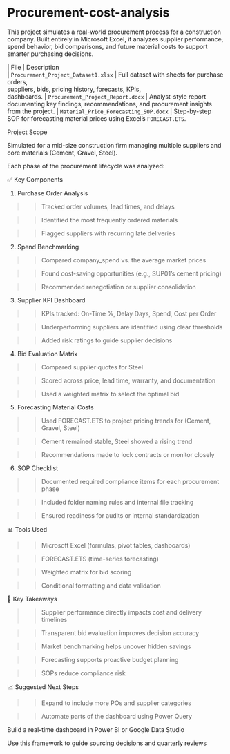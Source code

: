 # Procurement-cost-analysis
This project simulates a real-world procurement process for a construction company. Built entirely in Microsoft Excel, it analyzes supplier performance, spend behavior, bid comparisons, and future material costs to support smarter purchasing decisions.

| File                                   | Description                                                                                                 
| `Procurement_Project_Dataset1.xlsx`    | Full dataset with sheets for purchase orders,    
                                           suppliers, bids, pricing history, forecasts, KPIs,   
                                           dashboards. 
| `Procurement_Project_Report.docx`      | Analyst-style report documenting key findings,                                                   recommendations, and procurement insights from the                                               project.
| `Material_Price_Forecasting_SOP.docx`  | Step-by-step SOP for forecasting material prices using
                                          Excel’s `FORECAST.ETS`.                              

Project Scope

Simulated for a mid-size construction firm managing multiple suppliers and core materials (Cement, Gravel, Steel).

Each phase of the procurement lifecycle was analyzed:

✅ Key Components
1. Purchase Order Analysis

>>Tracked order volumes, lead times, and delays

>>Identified the most frequently ordered materials

>>Flagged suppliers with recurring late deliveries

2. Spend Benchmarking

>>Compared company_spend vs. the average market prices

>>Found cost-saving opportunities (e.g., SUP01’s cement pricing)

>>Recommended renegotiation or supplier consolidation

3. Supplier KPI Dashboard

>>KPIs tracked: On-Time %, Delay Days, Spend, Cost per Order

>>Underperforming suppliers are identified using clear thresholds

>>Added risk ratings to guide supplier decisions

4. Bid Evaluation Matrix

>>Compared supplier quotes for Steel

>>Scored across price, lead time, warranty, and documentation

>>Used a weighted matrix to select the optimal bid

5. Forecasting Material Costs

>>Used FORECAST.ETS to project pricing trends for (Cement, Gravel, Steel)

>>Cement remained stable, Steel showed a rising trend

>>Recommendations made to lock contracts or monitor closely

6. SOP Checklist

>>Documented required compliance items for each procurement phase

>>Included folder naming rules and internal file tracking

>>Ensured readiness for audits or internal standardization

📊 Tools Used

>>Microsoft Excel (formulas, pivot tables, dashboards)

>>FORECAST.ETS (time-series forecasting)

>>Weighted matrix for bid scoring

>>Conditional formatting and data validation

📌 Key Takeaways

>>Supplier performance directly impacts cost and delivery timelines

>>Transparent bid evaluation improves decision accuracy

>>Market benchmarking helps uncover hidden savings

>>Forecasting supports proactive budget planning

>>SOPs reduce compliance risk

📈 Suggested Next Steps

>>Expand to include more POs and supplier categories

>>Automate parts of the dashboard using Power Query

Build a real-time dashboard in Power BI or Google Data Studio

Use this framework to guide sourcing decisions and quarterly reviews
